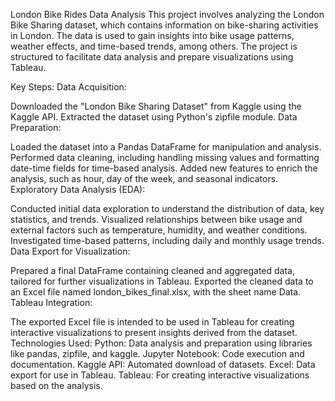 London Bike Rides Data Analysis
This project involves analyzing the London Bike Sharing dataset, which contains information on bike-sharing activities in London. The data is used to gain insights into bike usage patterns, weather effects, and time-based trends, among others. The project is structured to facilitate data analysis and prepare visualizations using Tableau.

Key Steps:
Data Acquisition:

Downloaded the "London Bike Sharing Dataset" from Kaggle using the Kaggle API.
Extracted the dataset using Python's zipfile module.
Data Preparation:

Loaded the dataset into a Pandas DataFrame for manipulation and analysis.
Performed data cleaning, including handling missing values and formatting date-time fields for time-based analysis.
Added new features to enrich the analysis, such as hour, day of the week, and seasonal indicators.
Exploratory Data Analysis (EDA):

Conducted initial data exploration to understand the distribution of data, key statistics, and trends.
Visualized relationships between bike usage and external factors such as temperature, humidity, and weather conditions.
Investigated time-based patterns, including daily and monthly usage trends.
Data Export for Visualization:

Prepared a final DataFrame containing cleaned and aggregated data, tailored for further visualizations in Tableau.
Exported the cleaned data to an Excel file named london_bikes_final.xlsx, with the sheet name Data.
Tableau Integration:

The exported Excel file is intended to be used in Tableau for creating interactive visualizations to present insights derived from the dataset.
Technologies Used:
Python: Data analysis and preparation using libraries like pandas, zipfile, and kaggle.
Jupyter Notebook: Code execution and documentation.
Kaggle API: Automated download of datasets.
Excel: Data export for use in Tableau.
Tableau: For creating interactive visualizations based on the analysis.
